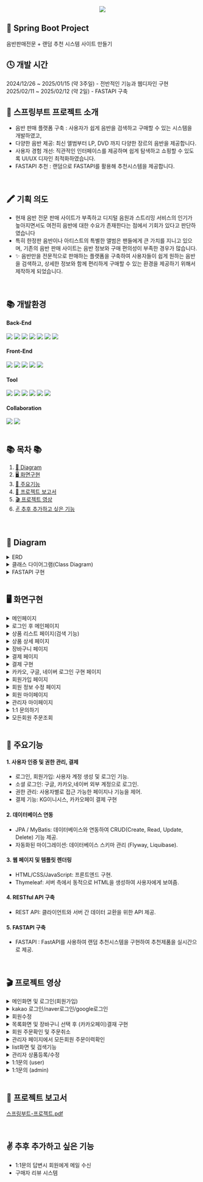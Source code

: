 <p align='center'>
  <img src="https://github.com/user-attachments/assets/bd5acedd-80a8-43a4-b533-98315dd34e1c"/>
</p>





## 🙌 Spring Boot Project
음반판매전문 + 랜덤 추천 시스템 사이트 만들기

## 🕓 개발 시간
2024/12/26 ~ 2025/01/15 (약 3주일) - 전반적인 기능과 웹디자인 구현<br>
2025/02/11 ~ 2025/02/12 (약 2일) - FASTAPI 구축
<br/>

## 📄  스프링부트 프로젝트 소개
- 음반 판매 플랫폼 구축 : 사용자가 쉽게 음반을 검색하고 구매할 수 있는 시스템을 개발하였고,
- 다양한 음반 제공: 최신 앨범부터 LP, DVD 까지 다양한 장르의 음반을 제공합니다.
- 사용자 경험 개선: 직관적인 인터페이스를 제공하며 쉽게 탐색하고 쇼핑할 수 있도록 UI/UX 디자인 최적화하였습니다.
- FASTAPI 추천 : 랜덤으로 FASTAPI를 활용해 추천시스템을 제공합니다.
<br/>

## 🖍 기획 의도
- 현재 음반 전문 판매 사이트가 부족하고 디지털 음원과 스트리밍 서비스의 인기가 높아지면서도 여전히 음반에 대한 수요가 존재한다는 점에서 기회가 있다고 판단하였습니다
- 특히 한정판 음반이나 아티스트의 특별한 앨범은 팬들에게 큰 가치를 지니고 있으며, 기존의 음반 판매 사이트는 음반 정보와 구매 편의성이 부족한 경우가 많습니다.
- ✨ 음반만을 전문적으로 판매하는 플랫폼을 구축하여 사용자들이 쉽게 원하는 음반을 검색하고, 상세한 정보와 함께 편리하게 구매할 수 있는 환경을 제공하기 위해서 제작하게 되었습니다.

<br/>

## 📚 개발환경   
<div>
<h4> Back-End </h4>
<img src="https://img.shields.io/badge/springboot-6DB33F?style=for-the-badge&logo=springboot&logoColor=white">
<img src="https://img.shields.io/badge/java-007396?style=for-the-badge&logo=java&logoColor=white">
<img src="https://img.shields.io/badge/mysql-4479A1?style=for-the-badge&logo=mysql&logoColor=white">
<img src="https://img.shields.io/badge/Thymeleaf -005F0F?style=for-the-badge&logo=Thymeleaf&logoColor=white">
<img src="https://img.shields.io/badge/fastapi-009688?style=for-the-badge&logo=fastapi&logoColor=white">
<img src="https://img.shields.io/badge/python-3776AB?style=for-the-badge&logo=python&logoColor=white">
<img src="https://img.shields.io/badge/Visual%20Studio-5C2D91.svg?style=for-the-badge&logo=visual-studio&logoColor=white">
</div>
<div>
<h4> Front-End </h4>
<img src="https://img.shields.io/badge/jquery-0769AD?style=for-the-badge&logo=jquery&logoColor=white">
<img src="https://img.shields.io/badge/javascript-F7DF1E?style=for-the-badge&logo=javascript&logoColor=black">
<img src="https://img.shields.io/badge/html5-E34F26?style=for-the-badge&logo=html5&logoColor=white">
<img src="https://img.shields.io/badge/css-1572B6?style=for-the-badge&logo=css3&logoColor=white">
<img src="https://img.shields.io/badge/bootstrap-7952B3?style=for-the-badge&logo=bootstrap&logoColor=white">
</div>
<h4> Tool </h4>
<div>
<img src="https://img.shields.io/badge/apache tomcat-F8DC75?style=for-the-badge&logo=apachetomcat&logoColor=white">
<img src="https://img.shields.io/badge/intelij-9B4DCA?style=for-the-badge&logo=intellijidea&logoColor=white">
<img src="https://img.shields.io/badge/kakao-FFCD00?style=for-the-badge&logo=kakao&logoColor=white">
<img src="https://img.shields.io/badge/naver -03C75A?style=for-the-badge&logo=naver&logoColor=white">
<img src="https://img.shields.io/badge/google-4285F4?style=for-the-badge&logo=google&logoColor=white">
<img src="https://img.shields.io/badge/gradle-02303A?style=for-the-badge&logo=gradle&logoColor=white">


</div>
<div>
<h4>Collaboration </h4>  
<img src="https://img.shields.io/badge/GitHub-181717?style=for-the-badge&logo=GitHub&logoColor=white">
<img src="https://img.shields.io/badge/git-F05032?style=for-the-badge&logo=git&logoColor=white">
</div>


<br/>

## 📚 목차 📚

01. [📐 Diagram](#-diagram)
02. [🖥 화면구현](#-화면구현)
03. [🔎 주요기능](#-주요기능)
04. [📂 프로젝트 보고서 ](#-프로젝트-보고서)
05. [🎬 프로젝트 영상](#-프로젝트-영상)
06. [✌ 추후 추가하고 싶은 기능](#-추후-추가하고-싶은-기능)


<br/>

## 📐 Diagram
<details><summary>ERD</summary>
<br/>

![image](https://github.com/user-attachments/assets/cd850656-2786-4eef-bce1-94621b0bb0c3)
</details>

<details><summary>클래스 다이어그램(Class Diagram)</summary>
<br/>

![image](https://github.com/user-attachments/assets/fcde9972-9a4a-46f4-b159-cadc6c9ee096)

</details>

<details><summary>FASTAPI 구현</summary>
<br/>

![image](https://github.com/user-attachments/assets/7da3bac4-6ab2-46b2-839a-c49f495c4881)

</details>

<br/>

## 🖥 화면구현

<details><summary>메인페이지</summary>
  <br/>

![image](https://github.com/user-attachments/assets/228ce351-6232-4de3-8134-3b80d017b8c9)





</details>

<details><summary>로그인 후 메인페이지</summary>
  <br/>


![image](https://github.com/user-attachments/assets/4e7e2bf6-447d-41c3-b943-aceae0eb944e)



</details>

<details><summary>상품 리스트 페이지(검색 기능)</summary>
  <br/>

![리스트](https://github.com/user-attachments/assets/4c800f25-3193-498a-8524-20758027f6f9)


![검색기능](https://github.com/user-attachments/assets/46d21f27-6982-49ab-871b-c04a3f87d54d)


</details>

<details><summary>상품 상세 페이지</summary>
  <br/>
  
![제품상세보기](https://github.com/user-attachments/assets/2b713659-4d68-4192-9628-b780d248af74)


</details>

<details><summary>장바구니 페이지</summary>
  <br/>

![장바구니페이지](https://github.com/user-attachments/assets/98007b90-b9de-4301-9628-b8296e8d3f67)



</details>

<details><summary>결제 페이지</summary>
  <br/>

![결재화면페이지](https://github.com/user-attachments/assets/79071f25-3ada-4679-9062-e7f9c69eac2a)


</details>

<details><summary>결제 구현</summary>
  <br/>

![image](https://github.com/user-attachments/assets/915a0bdb-51fc-416e-980b-a1ed69788bd3)
<br/>
![image](https://github.com/user-attachments/assets/f4fc002d-d53c-470a-a32d-e8fa52550446)


</details>

<details><summary>카카오, 구글, 네이버 로그인 구현 페이지</summary>
  <br/>
  
![로그인페이지](https://github.com/user-attachments/assets/a4bde8e9-92f6-4003-a8af-c56fb551802b)


</details>

<details><summary>회원가입 페이지</summary>
  <br/>
  

![회원가입](https://github.com/user-attachments/assets/abe25058-def0-4274-a6d3-b25f91abb8eb)


</details>

<details><summary>회원 정보 수정 페이지</summary>
  <br/>


![회원정보수정](https://github.com/user-attachments/assets/f7d4c5c9-9713-409a-b286-745f68edce5c)


</details>

<details><summary>회원 마이페이지</summary>
  <br/>


![회원마이페이지](https://github.com/user-attachments/assets/0d3b1979-1c30-42af-a3a3-a74c643a918d)


</details>

<details><summary>관리자 마이페이지</summary>
  <br/>

![관리자페이지](https://github.com/user-attachments/assets/b7701cf9-6808-49db-b02d-1a5422bf339f)



</details>

<details><summary>1:1 문의하기</summary>
  <br/>

![회원문의](https://github.com/user-attachments/assets/89caa146-3c3d-4ffa-93ce-ca0f8689101d)

![관리자 문의페이지](https://github.com/user-attachments/assets/aa8ef6af-a5be-4b33-b666-63f20aca22d6)


</details>

<details><summary>모든회원 주문조회</summary>
  <br/>

![모든회원 주문목록페이지](https://github.com/user-attachments/assets/a43ba939-e82b-43c8-94db-d40dc013fced)



</details>

<br/>

## 🔎 주요기능
#### 1. 사용자 인증 및 권한 관리, 결제
- 로그인, 회원가입: 사용자 계정 생성 및 로그인 기능. <br>
- 소셜 로그인: 구글, 카카오,네이버 외부 계정으로 로그인.<br>
- 권한 관리: 사용자별로 접근 가능한 페이지나 기능을 제어.
- 결제 기능: KG이니시스, 카카오페이 결제 구현 
#### 2. 데이터베이스 연동
- JPA / MyBatis: 데이터베이스와 연동하여 CRUD(Create, Read, Update, Delete) 기능 제공.<br>
- 자동화된 마이그레이션: 데이터베이스 스키마 관리 (Flyway, Liquibase).<br>
#### 3. 웹 페이지 및 템플릿 렌더링
- HTML/CSS/JavaScript: 프론트엔드 구현.<br>
- Thymeleaf: 서버 측에서 동적으로 HTML을 생성하여 사용자에게 보여줌.<br>
#### 4. RESTful API 구축
- REST API: 클라이언트와 서버 간 데이터 교환을 위한 API 제공.<br>
#### 5. FASTAPI 구축
- FASTAPI : FastAPI를 사용하여 랜덤 추천시스템을 구현하여 추천제품을 실시간으로 제공. <br>

<br/>


## 🎬 프로젝트 영상
<details><summary>메인화면 및 로그인(회원가입) </summary>
<br/>


https://github.com/user-attachments/assets/7b18017a-7c92-4c70-b014-2f3d4b74e58f



</details>

<details><summary>kakao 로그인/naver로그인/google로그인</summary>
<br/>


https://github.com/user-attachments/assets/6d6d68ec-4e60-4bc8-bc9e-e4ea21d71f4f



</details>

<details><summary>회원수정</summary>
<br/>


https://github.com/user-attachments/assets/fc84479a-2007-4a35-9657-a7d22db3520e




</details>

<details><summary>목록화면 및 장바구니 선택 후 (카카오페이)결재 구현</summary>
<br/>


https://github.com/user-attachments/assets/771bae6e-f6b3-4de4-ba91-1ad114971ffc




</details>

<details><summary>회원 주문확인 및 주문취소</summary>
<br/>




https://github.com/user-attachments/assets/5112eb43-a462-4325-85cf-62556c64674f





</details>

<details><summary>관리자 페이지에서 모든회원 주문이력확인</summary>
<br/>



https://github.com/user-attachments/assets/df5b6ab5-2081-4efc-bea3-0103fe8b4826



</details>

<details><summary>list화면 및 검색기능</summary>
<br/>



https://github.com/user-attachments/assets/7e326e5d-91d8-433f-a87e-bf57f02a6e6b







</details>

<details><summary>관리자 상품등록/수정</summary>
<br/>



https://github.com/user-attachments/assets/dcb578ab-8a35-42ad-9117-cbd7f9ea3dfb




</details>

<details><summary>1:1문의 (user)</summary>
<br/>


https://github.com/user-attachments/assets/628f5f06-e75f-48ac-b677-84891f0af056





https://github.com/user-attachments/assets/010cc3ce-9c0d-4b0b-875b-ee23458698f8





</details>

<details><summary>1:1문의 (admin)</summary>
<br/>



https://github.com/user-attachments/assets/c5edc991-b0e4-4b86-a55e-48c5b137eebe



</details>


<br/>

## 📂 프로젝트 보고서 
[스프링부트-프로젝트.pdf](https://github.com/user-attachments/files/18841806/-.pdf)

<br/>

## ✌ 추후 추가하고 싶은 기능
- 1:1문의 답변시 회원에게 메일 수신
- 구매자 리뷰 시스템

